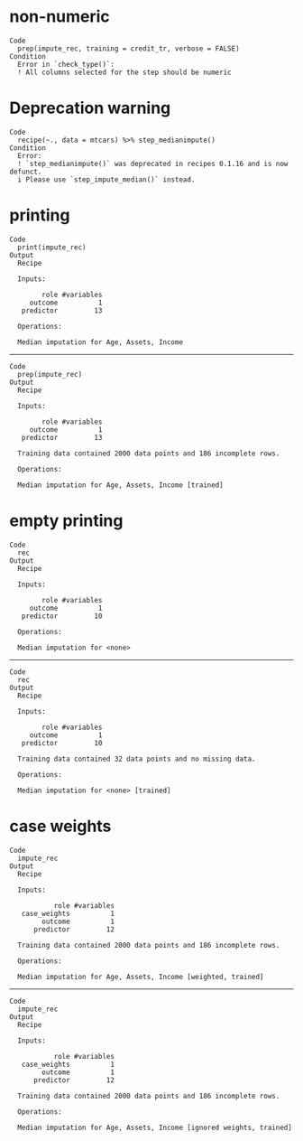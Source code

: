 # non-numeric

    Code
      prep(impute_rec, training = credit_tr, verbose = FALSE)
    Condition
      Error in `check_type()`:
      ! All columns selected for the step should be numeric

# Deprecation warning

    Code
      recipe(~., data = mtcars) %>% step_medianimpute()
    Condition
      Error:
      ! `step_medianimpute()` was deprecated in recipes 0.1.16 and is now defunct.
      i Please use `step_impute_median()` instead.

# printing

    Code
      print(impute_rec)
    Output
      Recipe
      
      Inputs:
      
            role #variables
         outcome          1
       predictor         13
      
      Operations:
      
      Median imputation for Age, Assets, Income

---

    Code
      prep(impute_rec)
    Output
      Recipe
      
      Inputs:
      
            role #variables
         outcome          1
       predictor         13
      
      Training data contained 2000 data points and 186 incomplete rows. 
      
      Operations:
      
      Median imputation for Age, Assets, Income [trained]

# empty printing

    Code
      rec
    Output
      Recipe
      
      Inputs:
      
            role #variables
         outcome          1
       predictor         10
      
      Operations:
      
      Median imputation for <none>

---

    Code
      rec
    Output
      Recipe
      
      Inputs:
      
            role #variables
         outcome          1
       predictor         10
      
      Training data contained 32 data points and no missing data.
      
      Operations:
      
      Median imputation for <none> [trained]

# case weights

    Code
      impute_rec
    Output
      Recipe
      
      Inputs:
      
               role #variables
       case_weights          1
            outcome          1
          predictor         12
      
      Training data contained 2000 data points and 186 incomplete rows. 
      
      Operations:
      
      Median imputation for Age, Assets, Income [weighted, trained]

---

    Code
      impute_rec
    Output
      Recipe
      
      Inputs:
      
               role #variables
       case_weights          1
            outcome          1
          predictor         12
      
      Training data contained 2000 data points and 186 incomplete rows. 
      
      Operations:
      
      Median imputation for Age, Assets, Income [ignored weights, trained]

